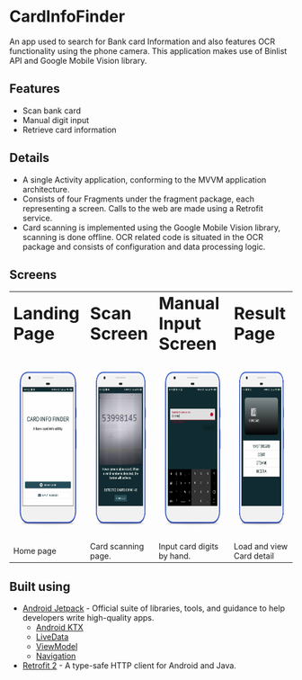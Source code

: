 # CardInfoFinder
An app used to search for Bank card Information and also features OCR functionality using the phone camera. This application makes use of Binlist API and Google Mobile Vision library.

## Features
* Scan bank card
* Manual digit input
* Retrieve card information

## Details
* A single Activity application, conforming to the MVVM application architecture.
* Consists of four Fragments under the fragment package, each representing a screen. Calls to the web are made using a Retrofit service. 
* Card scanning is implemented using the Google Mobile Vision library, scanning is done offline. OCR related code is situated in the OCR package and consists of configuration and data processing logic.

## Screens
<table border="0">
 <tr>
    <td><b style="font-size:30px">Landing Page</b></td>
    <td><b style="font-size:30px">Scan Screen</b></td>
    <td><b style="font-size:30px">Manual Input Screen</b></td>
    <td><b style="font-size:30px">Result Page</b></td>
 </tr>
 <tr>
    <td>
     <img src=https://github.com/dims26/CardInfoFinder/blob/master/screens/Landing_page.png width="180" height="320" />
   </td>
   <td>
    <img src=https://github.com/dims26/CardInfoFinder/blob/master/screens/Scan_page.png width="180" height="320" />
  </td>
   <td>
    <img src=https://github.com/dims26/CardInfoFinder/blob/master/screens/Input_page.png width="180" height="320" />
  </td>
   <td>
    <img src=https://github.com/dims26/CardInfoFinder/blob/master/screens/Result_page.png width="180" height="320" />
  </td>
 </tr>
 <tr>
  <td>Home page</td>
  <td>Card scanning page.</td>
  <td>Input card digits by hand.</td>
  <td>Load and view Card detail</td>
 </tr>
 </table>

## Built using

* [Android Jetpack](https://developer.android.com/jetpack/?gclid=Cj0KCQjwhJrqBRDZARIsALhp1WQBmjQ4WUpnRT4ETGGR1T_rQG8VU3Ta_kVwiznZASR5y4fgPDRYFqkaAhtfEALw_wcB) - Official suite of libraries, tools, and guidance to help developers write high-quality apps.
  * [Android KTX](https://developer.android.com/kotlin/ktx)
  * [LiveData](https://developer.android.com/topic/libraries/architecture/livedata)
  * [ViewModel](https://developer.android.com/topic/libraries/architecture/viewmodel)
  * [Navigation](https://developer.android.com/jetpack/androidx/releases/navigation)
* [Retrofit 2](https://github.com/square/retrofit) - A type-safe HTTP client for Android and Java.
